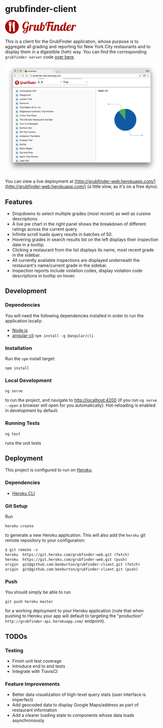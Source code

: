 # grubfinder-client
[![Logo](src/assets/logo.png)](src/assets/logo.png)

This is a client for the GrubFinder application, whose purpose is to aggregate all grading and reporting for New York 
City restaurants and to display them in a digestible (heh) way. You can find the corresponding `grubfinder-server` code
[over here](https://github.com/benburton/grubfinder-server).

[![Screenshot](screenshot.png)](screenshot.png)

You can view a live deployment at [http://grubfinder-web.herokuapp.com/](http://grubfinder-web.herokuapp.com/) (a little slow, as it's on a free dyno).

## Features
- Dropdowns to select multiple grades (most recent) as well as cuisine descriptions.
- A live pie chart in the right panel shows the breakdown of different ratings across the current query.
- Infinite scroll loads query results in batches of 50.
- Hovering grades in search results list on the left displays their inspection date in a tooltip.
- Clicking a restaurant from the list displays its name, most recent grade in the sidebar.
- All currently available inspections are displayed underneath the restaurant's name/current grade in the sidebar.
- Inspection reports include violation codes, display violation code descriptions in tooltip on hover.

## Development

### Dependencies

You will need the following dependencies installed in order to run the application locally:

- [Node.js](https://nodejs.org/)
- [angular-cli](https://github.com/angular/angular-cli) ```npm install -g @angular/cli```

### Installation

Run the `npm` install target:

```
npm install
```

### Local Development

```
ng serve
```

to run the project, and navigate to [http://localhost:4200](http://localhost:4200) (if you run `ng serve --open` a browser will open for you automatically). Hot-reloading is enabled in development by default.

### Running Tests

```
ng test
```

runs the unit tests

## Deployment

This project is configured to run on [Heroku](https://www.heroku.com/).

### Dependencies

- [Heroku CLI](https://devcenter.heroku.com/articles/heroku-cli)

### Git Setup

Run 

```
heroku create
```

to generate a new Heroku application. This will also add the `heroku` git remote repository to your configuration:

```
$ git remote -v
heroku	https://git.heroku.com/grubfinder-web.git (fetch)
heroku	https://git.heroku.com/grubfinder-web.git (push)
origin	git@github.com:benburton/grubfinder-client.git (fetch)
origin	git@github.com:benburton/grubfinder-client.git (push)
```

### Push

You should simply be able to run

```
git push heroku master
```

for a working deployment to your Heroku application (note that when pushing to Heroku your app will default to targeting the "production" `http://grubfinder-api.herokuapp.com/` endpoint).

## TODOs

### Testing
- Finish unit test coverage
- Introduce end to end tests
- Integrate with TravisCI

### Feature Improvements
- Better data visualization of high-level query stats (user interface is imperfect)
- Add geocoded data to display Google Maps/address as part of restaurant information
- Add a clearer loading state to components whose data loads asynchronously

